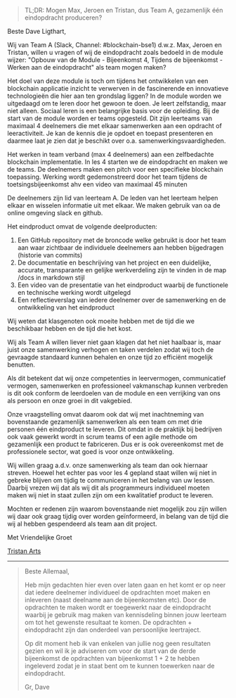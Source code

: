 >TL;DR:
>Mogen Max, Jeroen en Tristan, dus Team A, gezamenlijk één eindopdracht produceren?

Beste Dave Ligthart,

Wij van Team A (Slack, Channel: #blockchain-bse1) d.w.z. Max, Jeroen en Tristan, willen u vragen of wij de eindopdracht zoals bedoeld in de module wijzer: "Opbouw van de Module - Bijeenkomst 4, Tijdens de bijeenkomst - Werken aan de eindopdracht" als team mogen maken?

Het doel van deze module is toch om tijdens het ontwikkelen van een blockchain applicatie inzicht te verwerven in de fascinerende en innovatieve technologieën die hier aan ten grondslag liggen? In de module worden we uitgedaagd om te leren door het gewoon te doen. Je leert zelfstandig, maar niet alleen. Sociaal leren is een belangrijke basis voor de opleiding. Bij de start van de module worden er teams opgesteld. Dit zijn leerteams van maximaal 4 deelnemers die met elkaar samenwerken aan een opdracht of leeractiviteit. Je kan de kennis die je opdoet en toepast presenteren en daarmee laat je zien dat je beschikt over o.a. samenwerkingsvaardigheden.

Het werken in team verband (max 4 deelnemers) aan een zelfbedachte blockchain implementatie. In les 4 starten we de eindopdracht en maken we de teams. De deelnemers maken een pitch voor een specifieke blockchain toepassing. Werking wordt gedemonstreerd door het team tijdens de toetsingsbijeenkomst ahv een video van maximaal 45 minuten

De deelnemers zijn lid van leerteam A. De leden van het leerteam helpen elkaar en wisselen informatie uit met elkaar. We maken gebruik van oa de online omgeving slack en github.

Het eindproduct omvat de volgende deelproducten:
1. Een GitHub repository met de broncode welke gebruikt is door het team aan waar zichtbaar de individuele deelnemers aan hebben bijgedragen (historie van commits)
2. De documentatie en beschrijving van het project en een duidelijke, accurate, transparante en gelijke werkverdeling zijn te vinden in de map /docs in markdown stijl
3. Een video van de presentatie van het eindproduct waarbij de functionele en technische werking wordt uitgelegd
4. Een reflectieverslag van iedere deelnemer over de samenwerking en de ontwikkeling van het eindproduct


Wij weten dat klasgenoten ook moeite hebben met de tijd die we beschikbaar hebben en de tijd die het kost.

Wij als Team A willen liever niet gaan klagen dat het niet haalbaar is, maar juist onze samenwerking verhogen en taken verdelen zodat wij toch de gevraagde standaard kunnen behalen en onze tijd zo efficiënt mogelijk benutten.

Als dit betekent dat wij onze competenties in leervermogen, communicatief vermogen, samenwerken en professioneel vakmanschap kunnen verbreden is dit ook conform
de leerdoelen van de module en een verrijking van ons als persoon en onze groei in dit vakgebied.

Onze vraagstelling omvat daarom ook dat wij met inachtneming van bovenstaande gezamenlijk samenwerken als een team om met drie personen één eindproduct te leveren. Dit omdat in de praktijk bij bedrijven ook vaak gewerkt wordt in scrum teams of een agile methode om gezamenlijk een product te fabriceren. Dus er is ook overeenkomst met de professionele sector, wat goed is voor onze ontwikkeling.

Wij willen graag a.d.v. onze samenwerking als team dan ook hiernaar streven. Hoewel het echter pas voor les 4 gepland staat willen wij niet in gebreke blijven om tijdig te communiceren in het belang van uw lessen. Daarbij vrezen wij dat als wij dit als programmeurs individueel moeten maken wij niet in staat zullen zijn om een kwalitatief product te leveren.

Mochten er redenen zijn waarom bovenstaande niet mogelijk zou zijn willen wij daar ook graag tijdig over worden geïnformeerd, in belang van de tijd die wij al hebben gespendeerd als team aan dit project.

Met Vriendelijke Groet

[Tristan Arts](https://drystan-furor.github.io/Portfolio/)


***

> Beste Allemaal,
>
> Heb mijn gedachten hier even over laten gaan en het komt er op neer dat iedere deelnemer individueel de opdrachten moet maken en inleveren (naast deelname aan de bijeenkomsten etc). Door de opdrachten te maken wordt er toegewerkt naar de eindopdracht waarbij je gebruik mag maken van kennisdeling binnen jouw leerteam om tot het gewenste resultaat te komen. De opdrachten + eindopdracht zijn dan onderdeel van persoonlijke leertraject.
>
> Op dit moment heb ik van enkelen van jullie nog geen resultaten gezien en wil ik je adviseren om voor de start van de derde bijeenkomst de opdrachten van bijeenkomst 1 + 2 te hebben ingeleverd zodat je in staat bent om te kunnen toewerken naar de eindopdracht.
>
> Gr,
> Dave